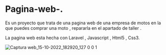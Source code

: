 # Pagina-web-.
Es un proyecto que trata de una pagina web de una empresa de motos en la que puedes comprar una moto , repararla en el apartado de taller . 

La pagina web esta hecha con Laravel , Javascript , Html5 , Css3.


![Captura web_15-10-2022_182920_127 0 0 1](https://user-images.githubusercontent.com/104829600/195997546-5b49cb18-e575-4a6e-9301-90e8679e04b9.jpeg)
